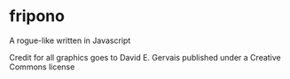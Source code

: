 # fripono
A rogue-like written in Javascript

Credit for all graphics goes to David E. Gervais published under a Creative Commons license
